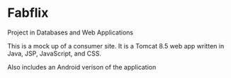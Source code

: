 # Fabflix
Project in Databases and Web Applications

This is a mock up of a consumer site. It is a Tomcat 8.5 web app written in Java, JSP, JavaScript, and CSS.

Also includes an Android verison of the application
